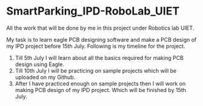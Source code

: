 # SmartParking_IPD-RoboLab_UIET
All the work that will be done by me in this project under Robotics lab UIET.

My task is to learn eagle PCB designing software and make a PCB design of my IPD project before 15th July. Following is my timeline for the project. 
1. Till 5th July I will learn about all the basics required for making PCB design using Eagle.
2. Till 10th July I will be practicing on sample projects which will be uploaded on my Github.
3. After I have practiced enough on sample projects then I will work on making PCB design of my IPD project. Which will be finished by 15th July.

